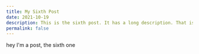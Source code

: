 ```yaml
---
title: My Sixth Post
date: 2021-10-19
description: This is the sixth post. It has a long description. That is probabaly ok. It will look good.
permalink: false
---
```


hey I'm a post, the sixth one
